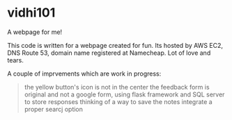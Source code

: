 # vidhi101
A webpage for me!

This code is written for a webpage created for fun. Its hosted by AWS EC2, DNS Route 53, domain name registered at Namecheap. 
Lot of love and tears.

A couple of imprvements which are work in progress:
> the yellow button's icon is not in the center
> the feedback form is original and not a google form, using flask framework and SQL server to store responses
> thinking of a way to save the notes
> integrate a proper searcj option


